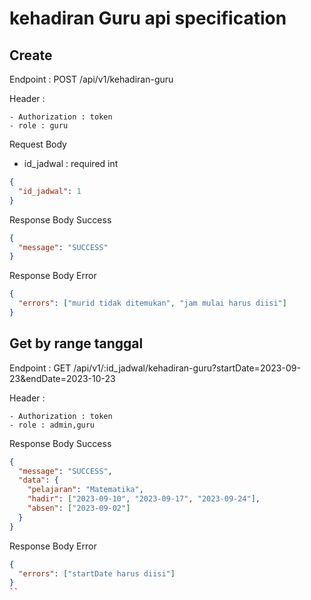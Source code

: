 # kehadiran Guru api specification

## Create

Endpoint : POST /api/v1/kehadiran-guru

Header :

    - Authorization : token
    - role : guru

Request Body

- id_jadwal : required int

```json
{
  "id_jadwal": 1
}
```

Response Body Success

```json
{
  "message": "SUCCESS"
}
```

Response Body Error

```json
{
  "errors": ["murid tidak ditemukan", "jam mulai harus diisi"]
}
```

## Get by range tanggal

Endpoint : GET /api/v1/:id_jadwal/kehadiran-guru?startDate=2023-09-23&endDate=2023-10-23

Header :

    - Authorization : token
    - role : admin,guru

Response Body Success

```json
{
  "message": "SUCCESS",
  "data": {
    "pelajaran": "Matematika",
    "hadir": ["2023-09-10", "2023-09-17", "2023-09-24"],
    "absen": ["2023-09-02"]
  }
}
```

Response Body Error

```json
{
  "errors": ["startDate harus diisi"]
}
``
```
